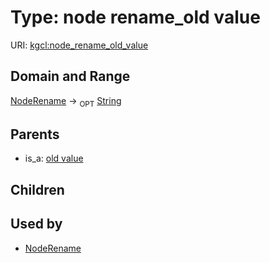
# Type: node rename_old value




URI: [kgcl:node_rename_old_value](http://w3id.org/kgclnode_rename_old_value)


## Domain and Range

[NodeRename](NodeRename.md) ->  <sub>OPT</sub> [String](types/String.md)

## Parents

 *  is_a: [old value](old_value.md)

## Children


## Used by

 * [NodeRename](NodeRename.md)
